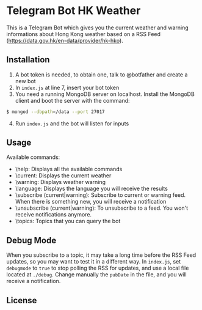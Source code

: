 # Telegram Bot HK Weather

This is a Telegram Bot which gives you the current weather and warning informations about Hong Kong weather based on a RSS Feed (https://data.gov.hk/en-data/provider/hk-hko).

## Installation

1. A bot token is needed, to obtain one, talk to @botfather and create a new bot
2. In `index.js` at line 7, insert your bot token
3. You need a running MongoDB server on localhost. Install the MongoDB client and boot the server with the command:
```sh
$ mongod --dbpath=/data --port 27017
```
4. Run `index.js` and the bot will listen for inputs


## Usage

Available commands:

- \help: Displays all the available commands
- \current: Displays the current weather
- \warning: Displays weather warning
- \language: Displays the language you will receive the results
- \subscribe (current|warning): Subscribe to current or warning feed. When there is something new, you will receive a notification
- \unsubscribe (current|warning): To unsubscribe to a feed. You won't receive notifications anymore.
- \topics: Topics that you can query the bot


## Debug Mode

 When you subscribe to a topic, it may take a long time before the RSS Feed updates, so you may want to test it in a different way. In `index.js`, set `debugmode` to `true` to stop polling the RSS for updates, and use a local file located at `./debug`. Change manually the `pubDate` in the file, and you will receive a notification.

## License
